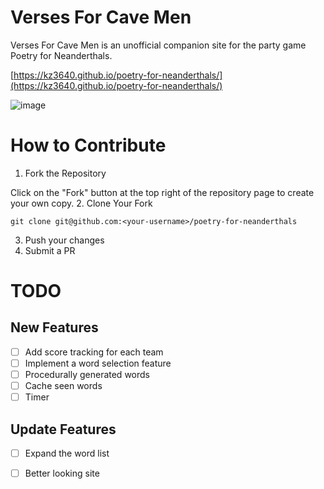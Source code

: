 # Verses For Cave Men

Verses For Cave Men is an unofficial companion site for the party game Poetry for Neanderthals.

[https://kz3640.github.io/poetry-for-neanderthals/](https://kz3640.github.io/poetry-for-neanderthals/)

![image](https://github.com/user-attachments/assets/c5346a96-2f13-4582-81e7-a1bec92ac0c9)

# How to Contribute
1. Fork the Repository

Click on the "Fork" button at the top right of the repository page to create your own copy.
2. Clone Your Fork
```
git clone git@github.com:<your-username>/poetry-for-neanderthals
```
3. Push your changes
4. Submit a PR

# TODO
## New Features
- [ ] Add score tracking for each team
- [ ] Implement a word selection feature
- [ ] Procedurally generated words
- [ ] Cache seen words
- [ ] Timer 
## Update Features
- [ ] Expand the word list
- [ ] Better looking site

      
